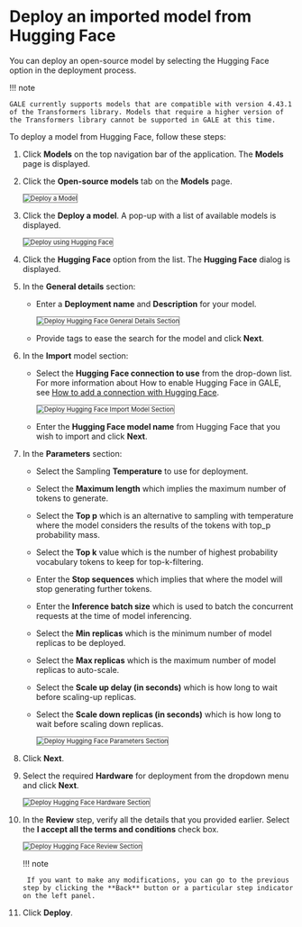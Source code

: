 # Deploy an imported model from Hugging Face

You can deploy an open-source model by selecting the Hugging Face option in the deployment process.

!!! note

    GALE currently supports models that are compatible with version 4.43.1 of the Transformers library. Models that require a higher version of the Transformers library cannot be supported in GALE at this time.

To deploy a model from Hugging Face, follow these steps:


1. Click **Models** on the top navigation bar of the application. The **Models** page is displayed.
2. Click the **Open-source models** tab on the **Models** page.

    <img src="../images/deploy-a-model.png" alt="Deploy a Model" title="Deploy a Model" style="border: 1px solid gray; zoom:80%;">

1. Click the **Deploy a model**. A pop-up with a list of available models is displayed.

    <img src="../images/deploy-using-hugging-face.png" alt="Deploy using Hugging Face" title="Deploy using Hugging Face" style="border: 1px solid gray; zoom:80%;">

1. Click the **Hugging Face** option from the list. The **Hugging Face** dialog is displayed.
1. In the **General details** section:

    * Enter a **Deployment name** and **Description** for your model.

        <img src="../images/deploy-hugging-face-general-details-section.png" alt="Deploy Hugging Face General Details Section" title="Deploy Hugging Face General Details Section" style="border: 1px solid gray; zoom:80%;">

    * Provide tags to ease the search for the model and click **Next**.

1. In the **Import** model section:

    * Select the **Hugging Face connection to use** from the drop-down list. For more information about How to enable Hugging Face in GALE, see [How to add a connection with Hugging Face](../../integrations/how-to-enable-hugging-face.md).


        <img src="../images/deploy-hugging-face-import-model-section.png" alt="Deploy Hugging Face Import Model Section" title="Deploy Hugging Face Import Model Section" style="border: 1px solid gray; zoom:80%;">

    * Enter the **Hugging Face model name** from Hugging Face that you wish to import and click **Next**.

1. In the **Parameters** section:

    * Select the Sampling **Temperature** to use for deployment.

    * Select the **Maximum length** which implies the maximum number of tokens to generate.

    * Select the **Top p** which is an alternative to sampling with temperature where the model considers the results of the tokens with top_p probability mass.

    * Select the **Top k** value which is the number of highest probability vocabulary tokens to keep for top-k-filtering.

    * Enter the **Stop sequences** which implies that where the model will stop generating further tokens.

    * Enter the **Inference batch size** which is used to batch the concurrent requests at the time of model inferencing.

    * Select the **Min replicas** which is the minimum number of model replicas to be deployed.

    * Select the **Max replicas** which is the maximum number of model replicas to auto-scale.

    * Select the **Scale up delay (in seconds)** which is how long to wait before scaling-up replicas.

    * Select the **Scale down replicas (in seconds)** which is how long to wait before scaling down replicas.

        <img src="../images/deploy-hugging-face-parameters-section.png" alt="Deploy Hugging Face Parameters Section" title="Deploy Hugging Face Parameters Section" style="border: 1px solid gray; zoom:80%;">

2. Click **Next**.
3. Select the required **Hardware** for deployment from the dropdown menu and click **Next**. 

     <img src="../images/deploy-hugging-face-hardware-section.png" alt="Deploy Hugging Face Hardware Section" title="Deploy Hugging Face Hardware Section" style="border: 1px solid gray; zoom:80%;">

1. In the **Review** step, verify all the details that you provided earlier. Select the **I accept all the terms and conditions** check box.

    <img src="../images/deploy-hugging-face-review-section.png" alt="Deploy Hugging Face Review Section" title="Deploy Hugging Face Review Section" style="border: 1px solid gray; zoom:80%;">

    !!! note

        If you want to make any modifications, you can go to the previous step by clicking the **Back** button or a particular step indicator on the left panel.

    
4. Click **Deploy**.